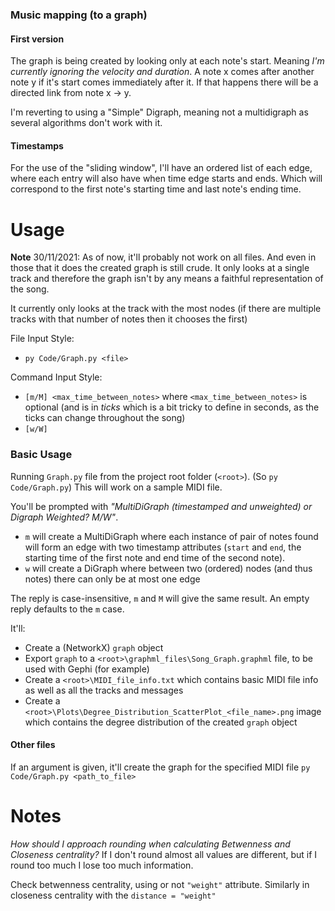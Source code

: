 ### Music mapping (to a graph)
#### First version
The graph is being created by looking only at each note's start. Meaning *I'm currently ignoring the velocity and duration*.
A note x comes after another note y if it's start comes immediately after it. If that happens there will be a directed link from note x -> y.

I'm reverting to using a "Simple" Digraph, meaning not a multidigraph as several algorithms don't work with it.
#### Timestamps
For the use of the "sliding window", I'll have an ordered list of each edge, where each entry will also have when time edge starts and ends. Which will correspond to the first note's starting time and last note's ending time.

# Usage
**Note** 30/11/2021: As of now, it'll probably not work on all files. And even in those that it does the created graph is still crude. It only looks at a single track and therefore the graph isn't by any means a faithful representation of the song.

It currently only looks at the track with the most nodes (if there are multiple tracks with that number of notes then it chooses the first)

File Input Style:
- `py Code/Graph.py <file>`

Command Input Style:
- `[m/M] <max_time_between_notes>` where `<max_time_between_notes>` is optional (and is in *ticks* which is a bit tricky to define in seconds, as the ticks can change throughout the song)
- `[w/W]`

### Basic Usage
Running `Graph.py` file from the project root folder (`<root>`). (So `py Code/Graph.py`)
This will work on a sample MIDI file.

You'll be prompted with *"MultiDiGraph (timestamped and unweighted) or Digraph Weighted? M/W"*.
- `m` will create a MultiDiGraph where each instance of pair of notes found will form an edge with two timestamp attributes (`start` and `end`, the starting time of the first note and end time of the second note).
- `w` will create a DiGraph where between two (ordered) nodes (and thus notes) there can only be at most one edge

The reply is case-insensitive, `m` and `M` will give the same result.
An empty reply defaults to the `m` case.


It'll:
- Create a (NetworkX) `graph` object
- Export `graph` to a `<root>\graphml_files\Song_Graph.graphml` file, to be used with Gephi (for example)
- Create a `<root>\MIDI_file_info.txt` which contains basic MIDI file info as well as all the tracks and messages
- Create a `<root>\Plots\Degree_Distribution_ScatterPlot_<file_name>.png` image which contains the degree distribution of the created `graph` object

#### Other files
If an argument is given, it'll create the graph for the specified MIDI file
`py Code/Graph.py <path_to_file>`






# Notes
*How should I approach rounding when calculating Betwenness and Closeness centrality?*
If I don't round almost all values are different, but if I round too much I lose too much information.

Check betwenness centrality, using or not `"weight"` attribute.
Similarly in closeness centrality with the `distance = "weight"`